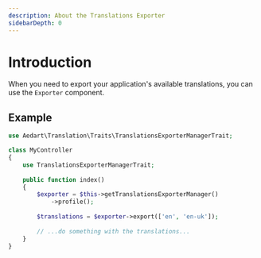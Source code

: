 ```yaml
---
description: About the Translations Exporter
sidebarDepth: 0
---
```


# Introduction

When you need to export your application's available translations, you can use the `Exporter` component.

## Example

```php
use Aedart\Translation\Traits\TranslationsExporterManagerTrait;

class MyController
{
    use TranslationsExporterManagerTrait;
    
    public function index()
    {
        $exporter = $this->getTranslationsExporterManager()
            ->profile();
            
        $translations = $exporter->export(['en', 'en-uk']);
        
        // ...do something with the translations... 
    }
}
```